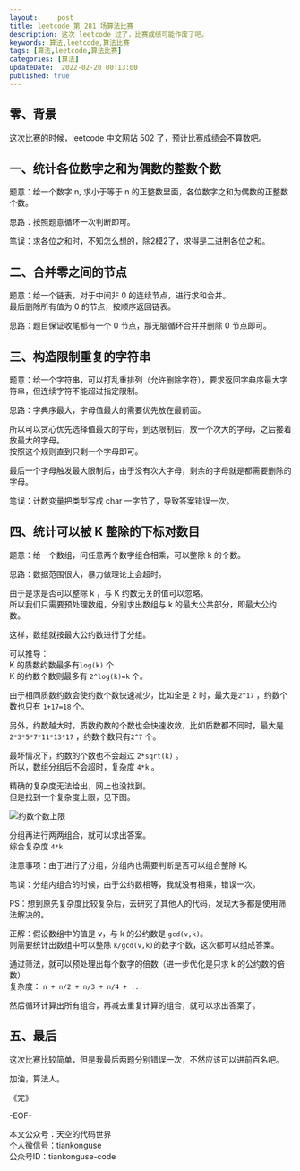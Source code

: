 ```yaml
---   
layout:     post  
title: leetcode 第 281 场算法比赛  
description: 这次 leetcode 过了，比赛成绩可能作废了吧。       
keywords: 算法,leetcode,算法比赛  
tags: [算法,leetcode,算法比赛]    
categories: [算法]  
updateDate:  2022-02-20 00:13:00  
published: true  
---  
```



## 零、背景  


这次比赛的时候，leetcode 中文网站 502 了，预计比赛成绩会不算数吧。  



## 一、统计各位数字之和为偶数的整数个数  


题意：给一个数字 n, 求小于等于 n 的正整数里面，各位数字之和为偶数的正整数个数。  


思路：按照题意循环一次判断即可。  


笔误：求各位之和时，不知怎么想的，除2模2了，求得是二进制各位之和。  


## 二、合并零之间的节点  


题意：给一个链表，对于中间非 0 的连续节点，进行求和合并。  
最后删除所有值为 0 的节点，按顺序返回链表。   


思路：题目保证收尾都有一个 0 节点，那无脑循环合并并删除 0 节点即可。  


## 三、构造限制重复的字符串  


题意：给一个字符串，可以打乱重排列（允许删除字符），要求返回字典序最大字符串，但连续字符不能超过指定限制。  


思路：字典序最大，字母值最大的需要优先放在最前面。  


所以可以贪心优先选择值最大的字母，到达限制后，放一个次大的字母，之后接着放最大的字母。  
按照这个规则直到只剩一个字母即可。  


最后一个字母触发最大限制后，由于没有次大字母，剩余的字母就是都需要删除的字母。  


笔误：计数变量把类型写成 char 一字节了，导致答案错误一次。  


## 四、统计可以被 K 整除的下标对数目  


题意：给一个数组，问任意两个数字组合相乘，可以整除 k 的个数。  


思路：数据范围很大，暴力做理论上会超时。  


由于是求是否可以整除 k ，与 K 约数无关的值可以忽略。  
所以我们只需要预处理数组，分别求出数组与 k 的最大公共部分，即最大公约数。  


这样，数组就按最大公约数进行了分组。  


可以推导：  
K 的质数约数最多有`log(k)` 个  
K 的约数个数则最多有 `2^log(k)=k`  个。  


由于相同质数约数会使约数个数快速减少，比如全是 2 时，最大是`2^17` ，约数个数也只有 `1+17=18` 个。  


另外，约数越大时，质数约数的个数也会快速收敛，比如质数都不同时，最大是`2*3*5*7*11*13*17` ，约数个数只有`2^7` 个。  


最坏情况下，约数的个数也不会超过 `2*sqrt(k)` 。  
所以，数组分组后不会超时，复杂度 `4*k` 。  


精确的复杂度无法给出，网上也没找到。  
​但是找到一个复杂度上限，见下图。  


![约数个数上限](https://res2022.tiankonguse.com/images/2022/02/20/001.png)



分组再进行两两组合，就可以求出答案。  
综合复杂度 `4*k`   



注意事项：由于进行了分组，分组内也需要判断是否可以组合整除 K。  


笔误：分组内组合的时候，由于公约数相等，我就没有相乘，错误一次。  


PS：想到原先复杂度比较复杂后，去研究了其他人的代码，发现大多都是使用筛法解决的。  



正解：假设数组中的值是 v，与 k 的公约数是 `gcd(v,k)`。  
则需要统计出数组中可以整除 `k/gcd(v,k)`的数字个数，这次都可以组成答案。  


通过筛法，就可以预处理出每个数字的倍数（进一步优化是只求 k 的公约数的倍数）  
复杂度： `n + n/2 + n/3 + n/4 + ...`  


然后循环计算出所有组合，再减去重复计算的组合，就可以求出答案了。  




## 五、最后


这次比赛比较简单，但是我最后两题分别错误一次，不然应该可以进前百名吧。  




加油，算法人。  


《完》  


-EOF-  



本文公众号：天空的代码世界  
个人微信号：tiankonguse  
公众号ID：tiankonguse-code  
  

